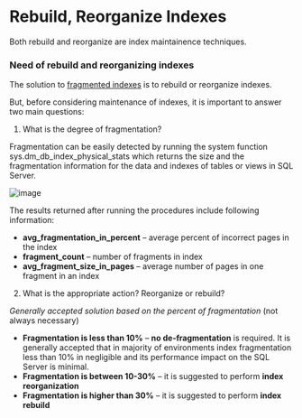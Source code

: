 # Rebuild, Reorganize Indexes

Both rebuild and reorganize are index maintainence techniques.

### Need of rebuild and reorganizing indexes
The solution to [fragmented indexes](https://github.com/pragyagupta333/SQL_Concepts/blob/main/04_Index_part_2.md) is to rebuild or reorganize indexes.

But, before considering maintenance of indexes, it is important to answer two main questions:

1. What is the degree of fragmentation?

Fragmentation can be easily detected by running the system function sys.dm_db_index_physical_stats which returns the size and the fragmentation information for the data and indexes of tables or views in SQL Server.

![image](https://github.com/pragyagupta333/SQL_Concepts/assets/125549428/4d0708e9-c089-4195-94ea-ec628541e750)

The results returned after running the procedures include following information:

- **avg_fragmentation_in_percent** – average percent of incorrect pages in the index
- **fragment_count** – number of fragments in index
- **avg_fragment_size_in_pages** – average number of pages in one fragment in an index

2. What is the appropriate action? Reorganize or rebuild?

*Generally accepted solution based on the percent of fragmentation* (not always necessary)
- **Fragmentation is less than 10%** – **no de-fragmentation** is required. It is generally accepted that in majority of environments index fragmentation less than 10% in negligible and its performance impact on the SQL Server is minimal.
- **Fragmentation is between 10-30%** – it is suggested to perform **index reorganization**
- **Fragmentation is higher than 30%** – it is suggested to perform **index rebuild**
